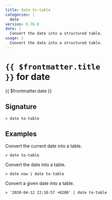 ```yaml
---
title: date to-table
categories: |
  date
version: 0.76.0
date: |
  Convert the date into a structured table.
usage: |
  Convert the date into a structured table.
---
```


# <code>{{ $frontmatter.title }}</code> for date

<div class='command-title'>{{ $frontmatter.date }}</div>

## Signature

```> date to-table ```

## Examples

Convert the current date into a table.
```shell
> date to-table
```

Convert the date into a table.
```shell
> date now | date to-table
```

Convert a given date into a table.
```shell
> '2020-04-12 22:10:57 +0200' | date to-table
```

